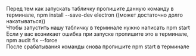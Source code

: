 Перед тем как запускать табличку пропишите данную команду в терминале, npm install --save-dev electron ((может достаточно долго накатываться))<br />
Чтобы запустить нашу табличку в терминале нужно написать npm start<br />
Если у вас возникает ошибка при запуске пропишите это в терминале, npm audit fix --force<br />
После срабатывания команды снова пропишите npm start в терминале<br />